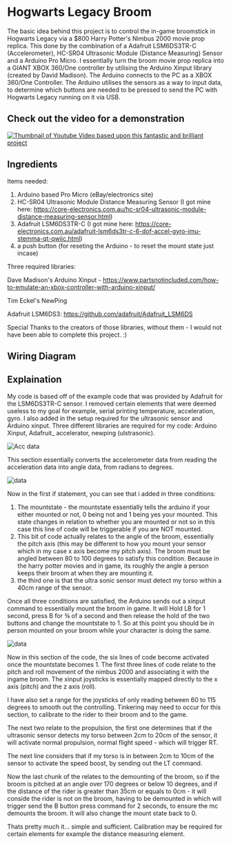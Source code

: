 # Hogwarts Legacy Broom

The basic idea behind this project is to control the in-game broomstick in Hogwarts Legacy via a $800 Harry Potter's Nimbus 2000 movie prop replica. This done by the combination of a Adafruit LSM6DS3TR-C (Accelerometer), HC-SR04 Ultrasonic Module (Distance Measuring) Sensor and a Arduino Pro Micro. I essentially turn the broom movie prop replica into a GIANT XBOX 360/One controller by utilising the Arduino Xinput library (created by David Madison). The Arduino connects to the PC as a XBOX 360/One Controller. The Arduino utilises the sensors as a way to input data, to determine which buttons are needed to be pressed to send the PC with Hogwarts Legacy running on it via USB.

## Check out the video for a demonstration

[![Thumbnail of Youtube Video based upon this fantastic and brilliant project](https://i.ibb.co/Q8b7BfG/thumbnailv2.png)](https://youtu.be/3N-Sf7CjN4E)

## Ingredients

Items needed:
1. Arduino based Pro Micro (eBay/electronics site)
2. HC-SR04 Ultrasonic Module Distance Measuring Sensor (I got mine here: https://core-electronics.com.au/hc-sr04-ultrasonic-module-distance-measuring-sensor.html)
3. Adafruit LSM6DS3TR-C (I got mine here: https://core-electronics.com.au/adafruit-lsm6ds3tr-c-6-dof-accel-gyro-imu-stemma-qt-qwiic.html)
4. a push button (for reseting the Arduino - to reset the mount state just incase)

Three required libraries:

Dave Madison's Arduino Xinput - https://www.partsnotincluded.com/how-to-emulate-an-xbox-controller-with-arduino-xinput/

Tim Eckel's NewPing

Adafruit LSM6DS3: https://github.com/adafruit/Adafruit_LSM6DS

Special Thanks to the creators of those libraries, without them - I would not have been able to complete this project. :)

## Wiring Diagram

## Explaination


My code is based off of the example code that was provided by Adafruit for the LSM6DS3TR-C sensor.  I removed certain elements that were deemed useless to my goal for example, serial printing temperature, acceleration, gyro. I also added in the setup required for the ultrasonic sensor and Arduino xinput. Three different libraries are required for my code: Arduino Xinput, Adafruit_ accelerator, newping (ulstrasonic). 


![Acc data](https://i.ibb.co/Sx92kC7/2-1.png)

This section essentially converts the accelerometer data from reading the acceleration data into angle data, from radians to degrees.


![data](https://i.ibb.co/hMJB7M2/2-2.png)

Now in the first if statement, you can see that i added in three conditions:

 1. The mountstate - the mountstate essentially tells the arduino if your either mounted or not, 0 being not and 1 being yes your mounted. This state changes in relation to whether you are mounted or not so in this case this line of code will be triggerable if you are NOT mounted.
 2. This bit of code actually relates to the angle of the broom, essentially the pitch axis (this may be different to how you mount your sensor which in my case x axis become my pitch axis). The broom must be angled between 80 to 100 degrees to satisfy this condition. Because in the harry potter movies and in game, its roughly the angle a person keeps their broom at when they are mounting it.
 3. the third one is that the ultra sonic sensor must detect my torso within a 40cm range of the sensor.

Once all three conditions are satisfied, the Arduino sends out a xinput command to essentially mount the broom in game. It will Hold LB for 1 second, press B for ¾ of a second and then release the hold of the two buttons and change the mountstate to 1. So at this point you should be in person mounted on your broom while your character is doing the same.


![data](https://i.ibb.co/BqRywRv/2-3.png)

Now in this section of the code, the six lines of code become activated once the mountstate becomes 1. The first three lines of code relate to the pitch and roll movement of the nimbus 2000 and associating it with the ingame broom. The xinput joysticks is essentially mapped directly to the x axis (pitch) and the z axis (roll).

I have also set a range for the joysticks of only reading between 60 to 115 degrees to smooth out the controlling. Tinkering may need to occur for this section, to calibrate to the rider to their broom and to the game.

The next two relate to the propulsion, the first one determines that if the ultrasonic sensor detects my torso between 2cm to 20cm of the sensor, it will activate normal propulsion, normal flight speed - which will trigger RT.

The next line considers that if my torso is in between 2cm to 10cm of the sensor to activate  the speed boost, by sending out the LT command.

Now the last chunk of the relates to the demounting of the broom, so if the broom is pitched at an angle over 170 degrees or below 10 degrees, and if the distance of the rider is greater than 35cm or equals to 0cm - it will conside the rider is not on the broom, having to be demounted in which will trigger send the B button press command for 2 seconds, to ensure the mc demounts the broom. It will also change the mount state back to 0.

Thats pretty much it… simple and sufficient. Calibration may be required for certain elements for example the distance measuring element.

